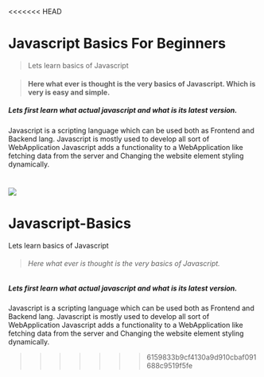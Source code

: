 <<<<<<< HEAD
# Javascript Basics For Beginners

> Lets learn basics of Javascript

> #### Here what ever is thought is the very basics of Javascript. Which is very is easy and simple.

##### Lets first learn what actual javascript and what is its latest version.

Javascript is a scripting language which can be used both as Frontend and Backend lang. Javascript is mostly used to develop all sort of WebApplication
Javascript adds a functionality to a WebApplication like fetching data from the server and Changing the website element styling dynamically.

![]('https://media.istockphoto.com/photos/mountain-landscape-picture-id517188688?k=20&m=517188688&s=612x612&w=0&h=i38qBm2P-6V4vZVEaMy_TaTEaoCMkYhvLCysE7yJQ5Q=')
=======
# Javascript-Basics
Lets learn basics of Javascript 
> ###### Here what ever is thought is the very basics of Javascript.
##### Lets first learn what actual javascript and what is its latest version.
Javascript is a scripting language which can be used both as Frontend and Backend lang. Javascript is mostly used to develop all sort of WebApplication
Javascript adds a functionality to a WebApplication like fetching data from the server and Changing the website element styling dynamically.
>>>>>>> 6159833b9cf4130a9d910cbaf091688c9519f5fe
